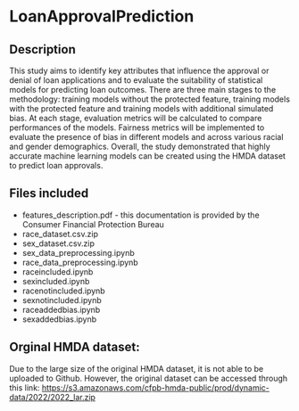 # LoanApprovalPrediction

## Description
This study aims to identify key attributes that influence the approval or denial of loan applications and to evaluate the suitability of statistical models for predicting loan outcomes. There are three main stages to the methodology: training models without the protected feature, training models with the protected feature and training models with additional simulated bias. At each stage, evaluation metrics will be calculated to compare performances of the models. Fairness metrics will be implemented to evaluate the presence of bias in different models and across various racial and gender demographics. Overall, the study demonstrated that highly accurate machine learning models can be created using the HMDA dataset to predict loan approvals.

## Files included
  * features_description.pdf -  this documentation is provided by the Consumer Financial Protection Bureau
  * race_dataset.csv.zip
  * sex_dataset.csv.zip
  * sex_data_preprocessing.ipynb
  * race_data_preprocessing.ipynb
  * raceincluded.ipynb
  * sexincluded.ipynb
  * racenotincluded.ipynb
  * sexnotincluded.ipynb
  * raceaddedbias.ipynb
  * sexaddedbias.ipynb

## Orginal HMDA dataset:
Due to the large size of the original HMDA dataset, it is not able to be uploaded to Github. However, the original dataset can be accessed through this link: 
https://s3.amazonaws.com/cfpb-hmda-public/prod/dynamic-data/2022/2022_lar.zip

